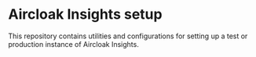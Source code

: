 Aircloak Insights setup
=======================

This repository contains utilities and configurations for setting up
a test or production instance of Aircloak Insights.
